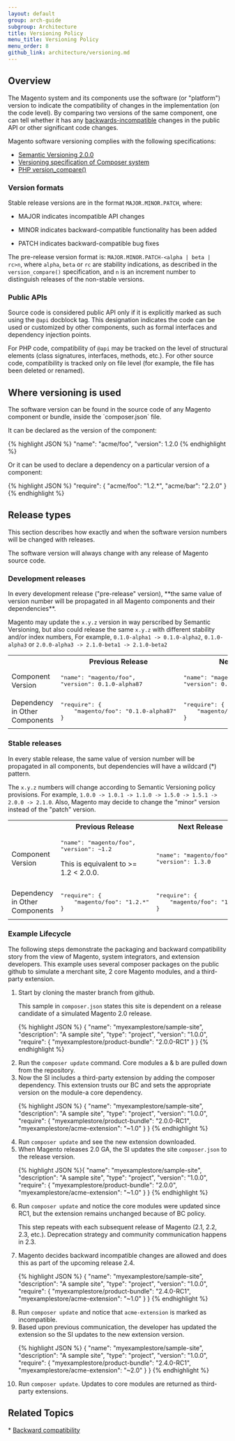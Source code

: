 ```yaml
---
layout: default
group: arch-guide
subgroup: Architecture
title: Versioning Policy
menu_title: Versioning Policy
menu_order: 8
github_link: architecture/versioning.md
---
```


<h2 id="verpol">Overview</h2>

The Magento system and its components use the software (or "platform") version to indicate the compatibility of changes in the implementation (on the code level). By comparing two versions of the same component, one can tell whether it has any <a href="{{ site.gdeurl }}architecture/backward-compatibility.html">backwards-incompatible</a> changes in the public API or other significant code changes.

Magento software versioning complies with the following specifications:

* [Semantic Versioning 2.0.0](http://semver.org/)
* [Versioning specification of Composer system](https://getcomposer.org/doc/04-schema.md#version)
* [PHP version_compare()](http://php.net/version_compare)


<h3>Version formats</h3>


Stable release versions are in the format `MAJOR.MINOR.PATCH`, where:

* MAJOR indicates incompatible API changes

* MINOR indicates backward-compatible functionality has been added

* PATCH indicates backward-compatible bug fixes


The pre-release version format is: `MAJOR.MINOR.PATCH-<alpha | beta | rc>n`, where `alpha`, `beta` or `rc` are stability indications, as described in the `version_compare()` specification, and
`n` is an increment number to distinguish releases of the non-stable versions.

<h3>Public APIs</h3>

Source code is considered public API only if it is explicitly marked as such using the `@api` docblock tag. This designation indicates the code can be used or customized by other components, such as formal interfaces and dependency injection points.

For PHP code, compatibility of `@api` may be tracked on the level of structural elements (class signatures, interfaces, methods, etc.). For other source code, compatibility is tracked only on file level (for example, the file has been deleted or renamed).


<h2>Where versioning is used</h2>
The software version can be found in the source code of any Magento component or bundle, inside the `composer.json` file.

It can be declared as the version of the component:

{% highlight JSON %}
"name": "acme/foo",
"version": 1.2.0
{% endhighlight %}

Or it can be used to declare a dependency on a particular version of a component:

{% highlight JSON %}
"require": {
    "acme/foo": "1.2.*",
    "acme/bar": "2.2.0"
}
{% endhighlight %}


<h2>Release types</h2>
This section describes how exactly and when the software version numbers will be changed with releases.

The software version will always change with any release of Magento source code.

<h3>Development releases</h3>
In every development release ("pre-release" version), **the same value of version number will be propagated in all Magento components and their dependencies**.

Magento may update the `x.y.z` version in way perscribed by Semantic Versioning, but also could release the same `x.y.z` with different stability and/or index numbers, For example, `0.1.0-alpha1 -> 0.1.0-alpha2`, `0.1.0-alpha3` or `2.0.0-alpha3 -> 2.1.0-beta1 -> 2.1.0-beta2`

<table>
<tbody>
<tr>
<th></th>
<th>Previous Release</th>
<th>Next Release</th>
</tr>
<tr>
<td>Component Version</td>
<td><pre>
"name": "magento/foo",
"version": 0.1.0-alpha87</pre></td>
<td><pre>
"name": "magento/foo",
"version": 0.1.0-alpha88</pre></td></tr>
<tr>
<td>Dependency in Other Components</td>
<td><pre>"require": {
    "magento/foo": "0.1.0-alpha87"
}
</pre></td>
<td><pre>"require": {
    "magento/foo": "0.1.0-alpha88"
}
</pre></td></tr>
</tbody>
</table>

<h3>Stable releases</h3>

In every stable release, the same value of version number will be propagated in all components, but dependencies will have a wildcard (*) pattern.

The `x.y.z` numbers will change according to Semantic Versioning policy provisions. For example, `1.0.0 -> 1.0.1 -> 1.1.0 -> 1.5.0 -> 1.5.1 -> 2.0.0 -> 2.1.0`. Also, Magento may decide to change the "minor" version instead of the "patch" version.


<table>
<tbody>
<tr>
<th></th>
<th>Previous Release</th>
<th>Next Release</th>
</tr>
<tr>
<td>Component Version</td>
<td><pre>"name": "magento/foo",
"version": ~1.2
</pre>
<p>This is equivalent to &gt;= 1.2 &lt; 2.0.0.</p></td>
<td><pre>"name": "magento/foo",
"version": 1.3.0
</pre></td></tr>
<tr>
<td>Dependency in Other Components</td>
<td><pre>"require": {
    "magento/foo": "1.2.*"
}
</pre></td>
<td><pre>"require": {
    "magento/foo": "1.3.*"
}
</pre></td>
</tr>
</tbody>
</table>


<h3>Example Lifecycle</h3>
The following steps demonstrate the packaging and backward compatibility story from the view of Magento, system integrators, and extension developers. This example uses several composer packages on the public github to simulate a merchant site, 2 core Magento modules, and a third-party extension.
<ol>
<li>Start by cloning the master branch from github.


   This sample in <code>composer.json</code> states this site is dependent on a release candidate of a simulated Magento 2.0 release.
   
{% highlight JSON %}
{
  "name": "myexamplestore/sample-site",
  "description": "A sample site",
  "type": "project",
  "version": "1.0.0",
  "require": {
    "myexamplestore/product-bundle": "2.0.0-RC1"
    }
}
{% endhighlight %}
</li>

<li>Run the <code>composer update</code> command. Core modules a & b are pulled down from the repository.</li>


<li>Now the SI includes a third-party extension by adding the composer dependency. This extension trusts our BC and sets the appropriate version on the module-a core dependency.

{% highlight JSON %}
{
  "name": "myexamplestore/sample-site",
  "description": "A sample site",
  "type": "project",
  "version": "1.0.0",
  "require": {
    "myexamplestore/product-bundle": "2.0.0-RC1",
    "myexamplestore/acme-extension": "~1.0"
    }
}
{% endhighlight %}
</li>

<li>Run <code>composer update</code> and see the new extension downloaded.</li>

<li>When Magento releases 2.0 GA, the SI updates the site <code>composer.json</code> to the release version.

{% highlight JSON %}{
  "name": "myexamplestore/sample-site",
  "description": "A sample site",
  "type": "project",
  "version": "1.0.0",
  "require": {
    "myexamplestore/product-bundle": "2.0.0",
    "myexamplestore/acme-extension": "~1.0"
    }
}
{% endhighlight %}
</li>

<li>Run <code>composer update</code> and notice the core modules were updated since RC1, but the extension remains unchanged because of BC policy. 

   This step repeats with each subsequent release of Magento (2.1, 2.2, 2.3, etc.). Deprecation strategy and community communication happens in 2.3.
</li>

<li>Magento decides backward incompatible changes are allowed and does this as part of the upcoming release 2.4.

   {% highlight JSON %}
{
  "name": "myexamplestore/sample-site",
  "description": "A sample site",
  "type": "project",
  "version": "1.0.0",
  "require": {
    "myexamplestore/product-bundle": "2.4.0-RC1",
    "myexamplestore/acme-extension": "~1.0"
    }
}
{% endhighlight %}
</li>

<li>Run <code>composer update</code> and notice that <code>acme-extension</code> is marked as incompatible. </li>

<li>Based upon previous communication, the developer has updated the extension so the SI updates to the new extension version.

{% highlight JSON %}
{
  "name": "myexamplestore/sample-site",
  "description": "A sample site",
  "type": "project",
  "version": "1.0.0",
  "require": {
    "myexamplestore/product-bundle": "2.4.0-RC1",
    "myexamplestore/acme-extension": "~2.0"
    }
}
{% endhighlight %}
</li>

<li>Run <code>composer update</code>. Updates to core modules are returned as third-party extensions.</li>

</ol>
<h2>Related Topics</h2>
* <a href="{{ site.gdeurl }}architecture/backward-compatibility.html">Backward compatibility</a>

